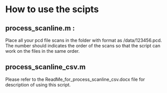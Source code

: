 # How to use the scipts
## process_scanline.m :
Place all your pcd file scans in the folder with format as /data/123456.pcd. The number should indicates the order of the scans so that the script can work on the files in the same order.

## process_scanline_csv.m
Please refer to the ReadMe_for_process_scanline_csv.docx file for description of using this script.
